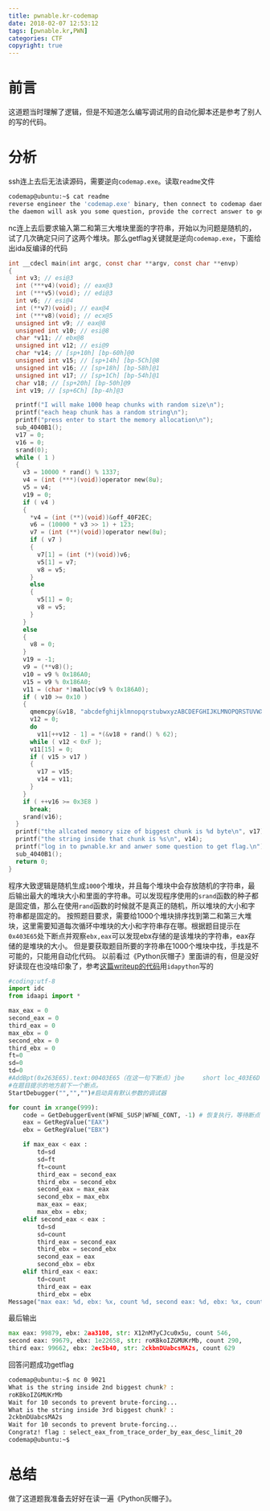 ```yaml
---
title: pwnable.kr-codemap
date: 2018-02-07 12:53:12
tags: [pwnable.kr,PWN]
categories: CTF
copyright: true
---
```

# 前言
这道题当时理解了逻辑，但是不知道怎么编写调试用的自动化脚本还是参考了别人的写的代码。
# 分析
ssh连上去后无法读源码，需要逆向`codemap.exe`。读取`readme`文件
```bash
codemap@ubuntu:~$ cat readme
reverse engineer the 'codemap.exe' binary, then connect to codemap daemon(nc 0 9021),
the daemon will ask you some question, provide the correct answer to get flag.

```
nc连上去后要求输入第二和第三大堆块里面的字符串，开始以为问题是随机的，试了几次确定只问了这两个堆块。那么getflag关键就是逆向`codemap.exe`，下面给出ida反编译的代码
```c
int __cdecl main(int argc, const char **argv, const char **envp)
{
  int v3; // esi@3
  int (***v4)(void); // eax@3
  int (***v5)(void); // edi@3
  int v6; // esi@4
  int (**v7)(void); // eax@4
  int (***v8)(void); // ecx@5
  unsigned int v9; // eax@8
  unsigned int v10; // esi@8
  char *v11; // ebx@8
  unsigned int v12; // esi@9
  char *v14; // [sp+10h] [bp-60h]@0
  unsigned int v15; // [sp+14h] [bp-5Ch]@8
  unsigned int v16; // [sp+18h] [bp-58h]@1
  unsigned int v17; // [sp+1Ch] [bp-54h]@1
  char v18; // [sp+20h] [bp-50h]@9
  int v19; // [sp+6Ch] [bp-4h]@3

  printf("I will make 1000 heap chunks with random size\n");
  printf("each heap chunk has a random string\n");
  printf("press enter to start the memory allocation\n");
  sub_4040B1();
  v17 = 0;
  v16 = 0;
  srand(0);
  while ( 1 )
  {
    v3 = 10000 * rand() % 1337;
    v4 = (int (***)(void))operator new(8u);
    v5 = v4;
    v19 = 0;
    if ( v4 )
    {
      *v4 = (int (**)(void))&off_40F2EC;
      v6 = (10000 * v3 >> 1) + 123;
      v7 = (int (**)(void))operator new(8u);
      if ( v7 )
      {
        v7[1] = (int (*)(void))v6;
        v5[1] = v7;
        v8 = v5;
      }
      else
      {
        v5[1] = 0;
        v8 = v5;
      }
    }
    else
    {
      v8 = 0;
    }
    v19 = -1;
    v9 = (**v8)();
    v10 = v9 % 0x186A0;
    v15 = v9 % 0x186A0;
    v11 = (char *)malloc(v9 % 0x186A0);
    if ( v10 >= 0x10 )
    {
      qmemcpy(&v18, "abcdefghijklmnopqrstubwxyzABCDEFGHIJKLMNOPQRSTUVWXYZ1234567890", 0x3Fu);
      v12 = 0;
      do
        v11[++v12 - 1] = *(&v18 + rand() % 62);
      while ( v12 < 0xF );
      v11[15] = 0;
      if ( v15 > v17 )
      {
        v17 = v15;
        v14 = v11;
      }
    }
    if ( ++v16 >= 0x3E8 )
      break;
    srand(v16);
  }
  printf("the allcated memory size of biggest chunk is %d byte\n", v17);
  printf("the string inside that chunk is %s\n", v14);
  printf("log in to pwnable.kr and anwer some question to get flag.\n");
  sub_4040B1();
  return 0;
}
```
程序大致逻辑是随机生成`1000`个堆块，并且每个堆块中会存放随机的字符串，最后输出最大的堆块大小和里面的字符串。可以发现程序使用的`srand`函数的种子都是固定值，那么在使用`rand`函数的时候就不是真正的随机，所以堆块的大小和字符串都是固定的。
按照题目要求，需要给1000个堆块排序找到第二和第三大堆块，这里需要知道每次循环中堆块的大小和字符串存在哪。根据题目提示在`0x403E65`处下断点并观察`ebx,eax`可以发现ebx存储的是该堆块的字符串，eax存储的是堆块的大小。
但是要获取题目所要的字符串在1000个堆块中找，手找是不可能的，只能用自动化代码。
以前看过《Python灰帽子》里面讲的有，但是没好好读现在也没啥印象了，参考[这篇writeup的代码](http://blog.csdn.net/pwd_3/article/details/75635647)用`idapython`写的
```python
#coding:utf-8
import idc
from idaapi import *

max_eax = 0
second_eax = 0
third_eax = 0
max_ebx = 0
second_ebx = 0
third_ebx = 0
ft=0
sd=0
td=0
#AddBpt(0x263E65).text:00403E65（在这一句下断点）jbe     short loc_403E6D
#在题目提示的地方前下一个断点。
StartDebugger("","","")#启动具有默认参数的调试器

for count in xrange(999): 
    code = GetDebuggerEvent(WFNE_SUSP|WFNE_CONT, -1) # 恢复执行，等待断点
    eax = GetRegValue("EAX")
    ebx = GetRegValue("EBX")

    if max_eax < eax :
        td=sd
        sd=ft
        ft=count
        third_eax = second_eax
        third_ebx = second_ebx
        second_eax = max_eax
        second_ebx = max_ebx
        max_eax = eax;  
        max_ebx = ebx;  
    elif second_eax < eax :
        td=sd
        sd=count
        third_eax = second_eax
        third_ebx = second_ebx
        second_eax = eax
        second_ebx = ebx
    elif third_eax < eax:
        td=count
        third_eax = eax
        third_ebx = ebx
Message("max eax: %d, ebx: %x, count %d, second eax: %d, ebx: %x, count %d, third eax: %d, ebx: %x, count %d\n" % (max_eax, max_ebx, ft, second_eax, second_ebx, sd, third_eax, third_ebx, td))
```
最后输出
```python
max eax: 99879, ebx: 2aa3108, str: X12nM7yCJcu0x5u, count 546,
second eax: 99679, ebx: 1e22658, str: roKBkoIZGMUKrMb, count 290, 
third eax: 99662, ebx: 2ec5b40, str: 2ckbnDUabcsMA2s, count 629
```
回答问题成功getflag
```bash
codemap@ubuntu:~$ nc 0 9021
What is the string inside 2nd biggest chunk? :
roKBkoIZGMUKrMb
Wait for 10 seconds to prevent brute-forcing...
What is the string inside 3rd biggest chunk? :
2ckbnDUabcsMA2s
Wait for 10 seconds to prevent brute-forcing...
Congratz! flag : select_eax_from_trace_order_by_eax_desc_limit_20
codemap@ubuntu:~$
```
# 总结
做了这道题我准备去好好在读一遍《Python灰帽子》。